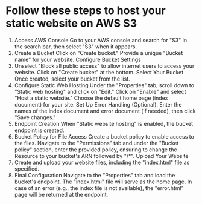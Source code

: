 # Follow these steps to host your static website on AWS S3
1. Access AWS Console
Go to your AWS console and search for "S3" in the search bar, then select "S3" when it appears.
2. Create a Bucket
Click on "Create bucket."
Provide a unique "Bucket name" for your website.
Configure Bucket Settings
3. Unselect "Block all public access" to allow internet users to access your website.
Click on "Create bucket" at the bottom.
Select Your Bucket
Once created, select your bucket from the list.
4. Configure Static Web Hosting
Under the "Properties" tab, scroll down to "Static web hosting" and click on "Edit."
Click on "Enable" and select "Host a static website." Choose the default home page (index document) for your site.
Set Up Error Handling (Optional).
Enter the names of the index document and error document (if needed), then click "Save changes."
5. Endpoint Creation
When "Static website hosting" is enabled, the bucket endpoint is created.
6. Bucket Policy for File Access
Create a bucket policy to enable access to the files.
Navigate to the "Permissions" tab and under the "Bucket policy" section, enter the provided policy, ensuring to change the Resource to your bucket's ARN followed by "/*".
Upload Your Website
7. Create and upload your website files, including the "index.html" file as specified.
8. Final Configuration
Navigate to the "Properties" tab and load the bucket's endpoint. The "index.html" file will serve as the home page.
In case of an error (e.g., the index file is not available), the "error.html" page will be returned at the endpoint.
